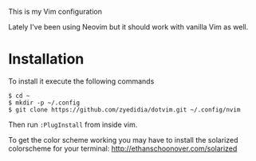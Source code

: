 This is my Vim configuration

Lately I've been using Neovim but it should work with vanilla Vim as well.

# Installation

To install it execute the following commands

```
$ cd ~
$ mkdir -p ~/.config
$ git clone https://github.com/zyedidia/dotvim.git ~/.config/nvim
```

Then run `:PlugInstall` from inside vim.

To get the color scheme working you may have to install the solarized colorscheme for your terminal: http://ethanschoonover.com/solarized
